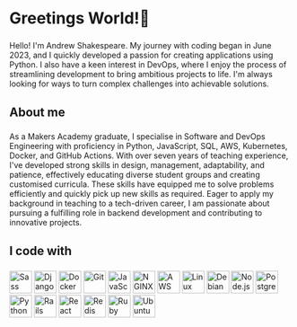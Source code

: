 <h1 align="left">Greetings World!👋</h1>

###

<p align="left">Hello! I'm Andrew Shakespeare. My journey with coding began in June 2023, and I quickly developed a passion for creating applications using Python. I also have a keen interest in DevOps, where I enjoy the process of streamlining development to bring ambitious projects to life. I'm always looking for ways to turn complex challenges into achievable solutions.</p>

###

<h2 align="left">About me</h2>

###

<p align="left">As a Makers Academy graduate, I specialise in Software and DevOps Engineering with proficiency in Python, JavaScript, SQL, AWS, Kubernetes, Docker, and GitHub Actions. With over seven years of teaching experience, I've developed strong skills in design, management, adaptability, and patience, effectively educating diverse student groups and creating customised curricula. These skills have equipped me to solve problems efficiently and quickly pick up new skills as required. Eager to apply my background in teaching to a tech-driven career, I am passionate about pursuing a fulfilling role in backend development and contributing to innovative projects.</p>

###

<h2 align="left">I code with</h2>

###

<div align="left">
  <img src="https://icongr.am/devicon/sass-original.svg?size=128&color=currentColor" alt="Sass" height="40" />
  <img src="https://icongr.am/devicon/django-original.svg?size=128&color=currentColor" alt="Django" height="40" />
  <img src="https://icongr.am/devicon/docker-original.svg?size=128&color=currentColor" alt="Docker" height="40" />
  <img src="https://icongr.am/devicon/git-original.svg?size=128&color=currentColor" alt="Git" height="40" />
  <img src="https://icongr.am/devicon/javascript-original.svg?size=128&color=currentColor" alt="JavaScript" height="40" />
  <img src="https://icongr.am/devicon/nginx-original.svg?size=128&color=currentColor" alt="NGINX" height="40" />
  <img src="https://icongr.am/devicon/amazonwebservices-original.svg?size=128&color=currentColor" alt="AWS" height="40" />
  <img src="https://icongr.am/devicon/linux-original.svg?size=128&color=currentColor" alt="Linux" height="40" />
  <img src="https://icongr.am/devicon/debian-original.svg?size=128&color=currentColor" alt="Debian" height="40" />
  <img src="https://icongr.am/devicon/nodejs-plain.svg?size=128&color=currentColor" alt="Node.js" height="40" />
  <img src="https://icongr.am/devicon/postgresql-original.svg?size=128&color=currentColor" alt="PostgreSQL" height="40" />
  <img src="https://icongr.am/devicon/python-original.svg?size=128&color=currentColor" alt="Python" height="40" />
  <img src="https://icongr.am/devicon/rails-original-wordmark.svg?size=128&color=currentColor" alt="Rails" height="40" />
  <img src="https://icongr.am/devicon/react-original.svg?size=128&color=currentColor" alt="React" height="40" />
  <img src="https://icongr.am/devicon/redis-original.svg?size=128&color=currentColor" alt="Redis" height="40" />
  <img src="https://icongr.am/devicon/ruby-original.svg?size=128&color=currentColor" alt="Ruby" height="40" />
  <img src="https://icongr.am/devicon/ubuntu-plain-wordmark.svg?size=128&color=currentColor" alt="Ubuntu" height="40" />
</div>

###
